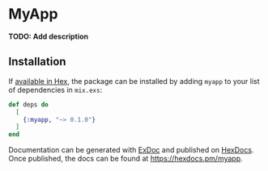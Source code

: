 # MyApp

**TODO: Add description**

## Installation

If [available in Hex](https://hex.pm/docs/publish), the package can be installed
by adding `myapp` to your list of dependencies in `mix.exs`:

```elixir
def deps do
  [
    {:myapp, "~> 0.1.0"}
  ]
end
```

Documentation can be generated with [ExDoc](https://github.com/elixir-lang/ex_doc)
and published on [HexDocs](https://hexdocs.pm). Once published, the docs can
be found at <https://hexdocs.pm/myapp>.


